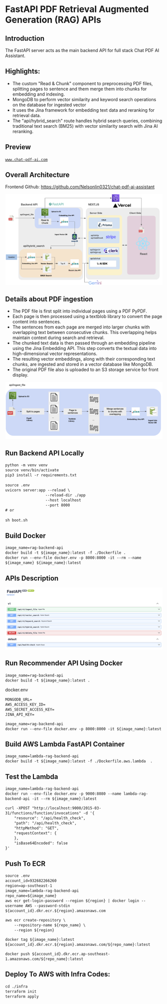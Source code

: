 # FastAPI PDF Retrieval Augmented Generation (RAG) APIs

## Introduction
The FastAPI server acts as the main backend API for full stack Chat PDF AI Assistant.

## Highlights:
- The custom "Read & Chunk" component to preprocessing PDF files, splitting pages to sentence and them merge them into chunks for embedding and indexing.
- MongoDB to perform vector similarity and keyword search operations on the database for ingested vector 
- It uses the Jina framework for embedding text data and reranking for retrieval data.
- The "api/hybrid_search" route handles hybrid search queries, combining traditional text search (BM25) with vector similarity search with Jina AI reranking.

## Preview

[`www.chat-pdf-ai.com`](www.chat-pdf-ai.com)


## Overall Architecture

Frontend Github:  https://github.com/Nelsonlin0321/chat-pdf-ai-assistant

<img src = "images/architecture.png">

## Details about PDF ingestion

- The PDF file is first split into individual pages using a PDF PyPDF.
- Each page is then processed using a textblob library to convert the page content into sentences.
- The sentences from each page are merged into larger chunks with overlapping text between consecutive chunks. This overlapping helps maintain context during search and retrieval.
- The chunked text data is then passed through an embedding pipeline using the Jina Embedding API. This step converts the textual data into high-dimensional vector representations.
- The resulting vector embeddings, along with their corresponding text chunks, are ingested and stored in a vector database like MongoDB.
- The original PDF file also is uploaded to an S3 storage service for front display.


<img src = "images/ingest_file.png">

## Run Backend API Locally

```shell
python -m venv venv
source venv/bin/activate
pip3 install -r requirements.txt

source .env
uvicorn server:app --reload \
                  --reload-dir ./app
                  --host localhost
                  --port 8000
# or

sh boot.sh
```

## Build Docker
```shell
image_name=rag-backend-api
docker build -t ${image_name}:latest -f ./Dockerfile .
docker run --env-file docker.env -p 8000:8000 -it --rm --name ${image_name} ${image_name}:latest
```
## APIs Description

<img src="images/openAPI.png">


## Run Recommender API Using Docker

```shell
image_name=rag-backend-api
docker build -t ${image_name}:latest .
```

docker.env
```shell
MONGODB_URL=
AWS_ACCESS_KEY_ID=
AWS_SECRET_ACCESS_KEY=
JINA_API_KEY=
```
```shell
image_name=rag-backend-api
docker run --env-file docker.env -p 8000:8000 -it ${image_name}:latest
```



## Build AWS Lambda FastAPI Container
```shell
image_name=lambda-rag-backend-api
docker build -t ${image_name}:latest -f ./Dockerfile.aws.lambda  .
```

## Test the Lambda
```shell
image_name=lambda-rag-backend-api
docker run --env-file docker.env -p 9000:8080 --name lambda-rag-backend-api -it --rm ${image_name}:latest
```


```shell
curl -XPOST "http://localhost:9000/2015-03-31/functions/function/invocations" -d '{
    "resource": "/api/health_check",
    "path": "/api/health_check",
    "httpMethod": "GET",
    "requestContext": {
    },
    "isBase64Encoded": false
}'
```

## Push To ECR

```shell
source .env
account_id=932682266260
region=ap-southeast-1
image_name=lambda-rag-backend-api
repo_name=${image_name}
aws ecr get-login-password --region ${region} | docker login --username AWS --password-stdin ${account_id}.dkr.ecr.${region}.amazonaws.com
```


```shell
aws ecr create-repository \
    --repository-name ${repo_name} \
    --region ${region}
```

```shell
docker tag ${image_name}:latest ${account_id}.dkr.ecr.${region}.amazonaws.com/${repo_name}:latest
```

```shell
docker push ${account_id}.dkr.ecr.ap-southeast-1.amazonaws.com/${repo_name}:latest
```

## Deploy To AWS with Infra Codes:

```shell
cd ./infra
terraform init
terraform apply
```
